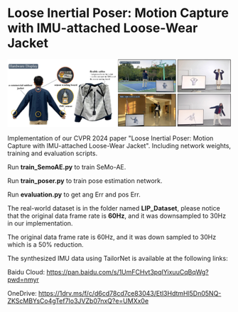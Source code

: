 # Loose Inertial Poser: Motion Capture with IMU-attached Loose-Wear Jacket
![](https://github.com/ZuoCX1996/Loose-Inertial-Poser/blob/main/figs/teaser.png)

Implementation of our CVPR 2024 paper "Loose Inertial Poser: Motion Capture with IMU-attached Loose-Wear Jacket". Including network weights, training and evaluation scripts.

Run **train_SemoAE.py** to train SeMo-AE.

Run **train_poser.py** to train pose estimation network.

Run **evaluation.py** to get ang Err and pos Err.

The real-world dataset is in the folder named **LIP_Dataset**, please notice that the original data frame rate is **60Hz**, and it was downsampled to 30Hz in our implementation.

The original data frame rate is 60Hz, and it was down sampled to 30Hz which is a 50% reduction.

The synthesized IMU data using TailorNet is available at the following links:

Baidu Cloud: https://pan.baidu.com/s/1UmFCHvt3pqIYixuuCqBqWg?pwd=nmyr

OneDrive: https://1drv.ms/f/c/d6cd78cd7ce83043/Etl3HdtmHl5Dn05NQ-ZKScMBYsCo4gTef7Io3JVZb07nxQ?e=UMXx0e